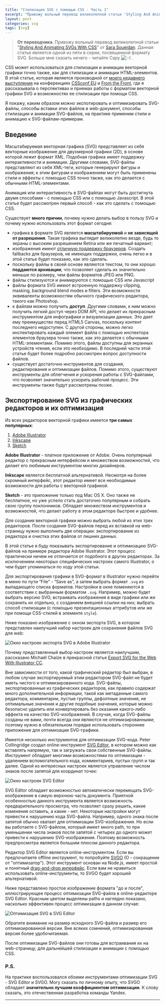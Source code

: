 ```yaml
---
title: "Стилизация SVG с помощью CSS - Часть 1"
excerpt: "Привожу вольный перевод великолепной статьи 'Styling And Animating SVGs With CSS' от Sara Soueidan. Данная статья является одной из пяти в серии, посвященной формату SVG. Больше мне сказать нечего - читайте Сару."
layout: post
categories: svg
tags: [svg]
---
```


> **От переводчика**. Привожу вольный перевод великолепной статьи "[Styling And Animating SVGs With CSS][1]" от [Sara Soueidan][2]. Данная статья является одной из пяти в серии, посвященной формату SVG. Больше мне сказать нечего - читайте Сару <img src="http://localhost:7788/third/wp-includes/images/smilies/icon_smile.gif" alt=":-)" class="wp-smiley" /> .

CSS может использоваться для стилизации и анимации векторной графики точно также, как для стилизации и анимации HTML-элементов. В этой статье, которая является производной от [моего недавнего выступления][3] на конференциях [CSSconf EU][4] и [From the Front][5], где я рассказывала о перспективах и приемах работы с форматом векторной графики SVG и возможностях ее стилизации при помощи CSS.

Я покажу, каким образом можно экспотировать и оптимизировать SVG-файлы, способы вставки этих файлов в web-документ, способы стилизации и анимации SVG-файлов, на практике применим стили и анимацию к SVG-файлам-примерам.

## Введение

Масштабируемая векторная графика (SVG) представляет из себя векторные изображение для двухмерной графики (2D), в основе которой лежит формат XML. Подобная графика имеет поддержку интерактивности и анимации. Другими словами, SVG-файлы представляют из себя XML-теги, которые генерируют фигуры и изображения; к этим фигурам и изображениям могут быть применены стили и эффекты с помощью CSS точно также, как это делается с обычными HTML-элементами.

Анимация или интерактивность в SVG-файлах могут быть достигнута двумя способами - с помощью CSS или с помощью Javascript. В этой статье будет рассмотрен первый способ - как это сделать с помощью CSS.

Существует **много причин**, почему нужно делать выбор в пользу SVG и почему нужно использовать этот формат сегодня:

  * графика в формате SVG является **масштабируемой** и **не зависящей от разрешения**. Такая графика выглядит великолепно везде, будь то экраны с высоким разрешением Retina или же печатный вариант;
  * изображения имеют [отличную поддержку браузеров][6]. Создать fallbacks для браузеров, не имеющих поддержки, очень легко и в этой статье будет показано, как это сделать.
  * поскольку файлы в своей основе являются текстом, то они хорошо **поддаются архивации**, что позволяет сделать их значительно меньше по размеру, чем файлы форматов JPEG или PNG.
  * файлы стилизуются и анимируются с помощью CSS или Javascript
  * файлы формата SVG имеют встроенную поддержку clipping, masking, background blend modes и filters. Эти возможности эквиваленты возможностям обычного графического редактора, такого как Photoshop.
  * к файлам можно получить **доступ**. Другими словами, к ним можно получить легкий доступ через DOM API, что делает их прекрасным инструментом для инфографики и визуализации данных. Это дает ему преимущество перед HTML5 Canvas, поскольку контент последнего недоступен. С другой стороны, можно легко инспектировать каждый элемент файла с помощью инспектора элементов браузера точно также, как это делается с обычными HTML-элементами. Помимо этого, файлы доступны для экранных устройств чтения, если это необходимо. В последней части этой статье будет более подробно рассмотрен вопрос доступности файлов.
  * существует достаточно инструментов для создания, редактирования и оптимизации файлов. Помимо этого, существуют инструменты для облегчения и ускорения работы с SVG-файлами, что позволяет значительно ускорить рабочий процесс. Эти инструменты также будут рассмотрены позже.

## Экспортирование SVG из графических редакторов и их оптимизация

Из всех редакторов векторной графики имеется **три самых популярных**:

1. [Adobe Illustrator][7]
2. [Inkscape][8]
3. [Sketch][9]

**Adobe Illustrator** - платное приложение от Adobe. Очень популярный редактор с прекрасным интерфейсом и множеством возможностей, что делает его любимым инструментом многих дизайнеров.

**Inkscape** является бесплатной альтернативой. Несмотря на более скромный интерфейс, этот редактор имеет все необходимые возможности для работы с векторной графикой.

**Sketch** - это приложение только под Mac OS X. Оно также не бесплатное, но уже успело стать достаточно популярным и собрать свою группу поклонников. Обладает множеством инструментов и возможностей, что делает работу в этом редакторе быстрее и удобнее.

Для создания векторной графики можно выбрать любой из этих трех редакторов. После создания SVG-файлов перед их вставкой на web-страницу нужно выполнить две операции: экспортирование из редактора и очистка этих файлов от лишних данных.

В этой статье я буду показывать экспортирование и оптимизацию SVG-файлов на примере редактора Adobe Illustrator. Этот процесс практически ничем не отличается от подобного в других редакторах. За исключением некоторых специфических настроек самого Illustrator, о чем будет упоминаться по ходу этой статьи.

Для экспортирования графики в SVG-формат в Illustrator нужно перейти в меню по пути “File” - “Save as”, а затем выбрать формат `.svg` из выпадающего списка форматов. Настройки в окне поменяются в соответствии с выбранным форматом `.svg`. Например, можно будет выбрать версию SVG; встраивать изображения в виде графики или же сохранить их отдельно, с созданием внешней ссылки на них; выбрать способ стилизации (с помощью презентационных аттрибутов или же при помощи CSS-стилей в элементе `style`).

Ниже показано изображение с окном экспорта SVG, в котором представлен наилучший набор настроек для сохранения файлов SVG для web:

![Окно настроек экспорта SVG в Adobe Illustrator]({{site.url}}/images/uploads/2014/11/ai-options-quick-preview.png)

Почему представленный выбор настроек является наилучшим, рассказано Michaël Chaize в прекрасной статье [Export SVG for the Web With Illustrator CC][11].

Вне зависимости от того, какой графический редактор был выбран, в любом случае экспортируемый этим редактором SVG-файл не будет иметь чистого и оптимизированного кода. SVG-файлы, экспортированные из графических редакторов, как правило содержат много дополнительной информации, такой как метаданные самого редактора, комментарии, пустые группы, дефолтные значения, не оптимальные значения и другие подобные значения, которые можно безопасно удалить или конвертировать без оказания какого-либо эффекта на качество SVG-изображений. В случае, когда SVG-файлы созданы не вами, почти всегда они являются не оптимизированными; поэтому нужно в обязательном порядке использовать стороннее приложение для оптимизации SVG-графики.

Имеется несколько инструментов для оптимизации SVG-кода. Peter Collingridge создал online-инструмент [SVG Editor][12], в котором можно как вставлять напрямую, так и загружать свои собственные SVG-файлы. Инструмент обладает многими возможностями по оптимизации - удалением вспомогательного кода, комментариев, пустых групп и так далее. Одной из интересных настроек является управление числом знаков после запятой для координат точек:

![Окно настроек SVG Editor]({{site.url}}/images/uploads/2014/11/svg-editor-quick-preview.png)

SVG Editor обладает возможностью автоматически перемещать SVG-изображение в самую верхнюю часть документа. Приятной особенностью данного инструмента является возможность предварительного просмотра, что позволяет сразу решить, какие изменения оставить, а какие - нет. Некоторые настройки могут привести к нарушению кода SVG-файла. Например, одного знака после запятой обычно хватает для оптимизации SVG-изображения. Но если вы работаете с SVG-файлом, который имеет много path, то при уменьшении числа знаков после запятой с четырех до одного может привести к нарушению SVG-изображения. Поэтому возможность предпросмотра является большим плюсом данного редактора.

Редактор SVG Editor является online-инструментом. Если вы предпочитаете offline инструмент, то попробуйте [SVGO][14] (O - сокращение от "оптимизатор"). Этот инструмент основан на Node.js, имеет простой и понятный [drag-and-drop интерфейс][15]. Если вам не нравиться использовать online-инструменты, то SVGO будет хорошей альтернативой.

Ниже представлено простое изображение формата "до и после", иллюстрирующее процесс оптимизации SVG-файла в online-редакторе SVG Editor. Красным цветом выделены paths и наглядно показано, насколько эффективен процесс оптимизации в данном случае:

![Оптимизация SVG в SVG Editor]({{site.url}}/images/uploads/2014/11/optimized-path.jpg)

Обратите внимание на размер исходного SVG-файла и размер его оптимизированной версии. Вне всяких сомнений, оптимизированная версия более удобочитаемая.

После оптимизации SVG-файлов они готовы для встраивания их на web-страницу, для дальнейшей стилизации и анимации с помощью CSS.

### P.S.

На практике воспользовался обоими инструментами оптимизации SVG - SVG Editor и SVGO. Могу сказать по личному опыту, что SVGO обладает **значительно лучшим коэффициентом оптимизации**. К слову сказать, это отечественная разработка команды Yandex.

---

 [1]: http://www.smashingmagazine.com/2014/11/03/styling-and-animating-svgs-with-css/ "Styling And Animating SVGs With CSS"
 [2]: http://sarasoueidan.com/ "Sara Soueidan"
 [3]: https://www.youtube.com/watch?v=lf7L8X6ZBu8
 [4]: http://2014.cssconf.eu/ "CSSconf EU"
 [5]: http://2014.fromthefront.it/ "From the Front"
 [6]: http://caniuse.com/#feat=svg "Can I Use - SVG support"
 [7]: http://www.adobe.com/mena_en/products/illustrator.html "Adobe Illustrator"
 [8]: https://inkscape.org/en/ "Inkscape"
 [9]: http://bohemiancoding.com/sketch/ "Sketch"
 [10]: http://localhost:7788/third/wp-content/uploads/2014/11/ai-options-quick-preview.png
 [11]: http://creativedroplets.com/export-svg-for-the-web-with-illustrator-cc/ "Export SVG for the Web With Illustrator CC"
 [12]: http://petercollingridge.appspot.com/svg-editor "SVG Editor"
 [13]: http://localhost:7788/third/wp-content/uploads/2014/11/svg-editor-quick-preview.png
 [14]: https://github.com/svg/svgo "SVGO"
 [15]: https://github.com/svg/svgo-gui "SVGO"
 [16]: http://localhost:7788/third/wp-content/uploads/2014/11/optimized-path.jpg
